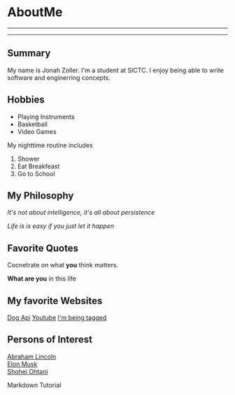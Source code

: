 # AboutMe
---
---
## Summary

[I have a new home]: https://redbirdrants.com/

My name is Jonah Zoller. I'm a student at SICTC. I enjoy being able to write software and enginerring concepts. 

[1]: https://en.wikipedia.org/wiki/Abraham_Lincoln
[2]: https://en.wikipedia.org/wiki/Elon_Musk
[3]: https://en.wikipedia.org/wiki/Shohei_Ohtani

## Hobbies
 - Playing Instruments
 - Basketball
 - Video Games

My nighttime routine includes
  1. Shower
  2. Eat Breakfeast
  3. Go to School
 
## My Philosophy

*It's not about intelligence, it's all about persistence*

_Life is is easy if you just let it happen_

## Favorite Quotes
Cocnetrate on what **you** think matters.

__What are you__ in this life

## My favorite Websites
[Dog Api](https://dog.ceo)
[Youtube](https://youtube.com)
[I'm being tagged][I have a NEW HOME]

## Persons of Interest
[Abraham Lincoln][1] <br>
[Elon Musk][2] <br>
[Shohei Ohtani][3] <br>

Markdown Tutorial
